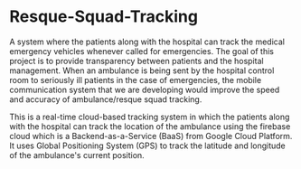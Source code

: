# Resque-Squad-Tracking

A system where the patients along with the hospital can track the medical emergency vehicles whenever called for emergencies. The goal of this project is to provide transparency between patients and the hospital management. When an ambulance is being sent by the hospital control room to seriously ill patients in the case of emergencies, the mobile communication system that we are developing would improve the speed and accuracy of ambulance/resque squad tracking.    


This is a real-time cloud-based tracking system in which the patients along with the hospital can track the location of the ambulance using the firebase cloud which is a Backend-as-a-Service (BaaS) from Google Cloud Platform. It uses Global Positioning System (GPS) to track the latitude and longitude of the ambulance's current position.
